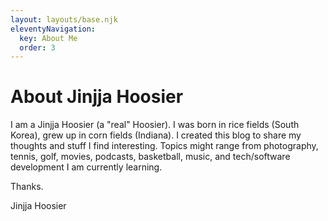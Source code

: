 ```yaml
---
layout: layouts/base.njk
eleventyNavigation:
  key: About Me
  order: 3
---
```

# About Jinjja Hoosier

I am a Jinjja Hoosier (a "real" Hoosier). I was born in rice fields (South Korea), grew up in corn fields (Indiana). I created this blog to share my thoughts and stuff I find interesting. Topics might range from photography, tennis, golf, movies, podcasts, basketball, music, and tech/software development I am currently learning.

Thanks.

Jinjja Hoosier